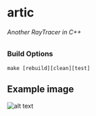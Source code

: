 # artic
###### Another RayTracer in C++

### Build Options
	make [rebuild][clean][test]

## Example image
![alt text](image/out.png)